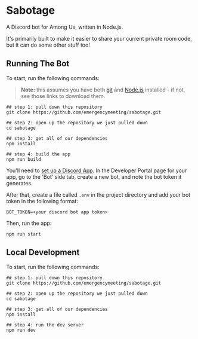 # Sabotage

A Discord bot for Among Us, written in Node.js.

It's primarily built to make it easier to share your current private room code, but it can do some other stuff too!

## Running The Bot

To start, run the following commands:

> **Note:** this assumes you have both [git](https://git-scm.com/) and [Node.js](https://nodejs.org/en/) installed - if not, see those links to download them.

```
## step 1: pull down this repository
git clone https://github.com/emergencymeeting/sabotage.git

## step 2: open up the repository we just pulled down
cd sabotage

## step 3: get all of our dependencies
npm install

## step 4: build the app
npm run build
```

You'll need to [set up a Discord App](https://discord.com/developers/applications). In the Developer Portal page for your app, go to the 'Bot' side tab, create a new bot, and note the bot token it generates.

After that, create a file called `.env` in the project directory and add your bot token in the following format:

```
BOT_TOKEN=<your discord bot app token>
```

Then, run the app:

```
npm run start
```

## Local Development

To start, run the following commands:

```
## step 1: pull down this repository
git clone https://github.com/emergencymeeting/sabotage.git

## step 2: open up the repository we just pulled down
cd sabotage

## step 3: get all of our dependencies
npm install

## step 4: run the dev server
npm run dev
```

